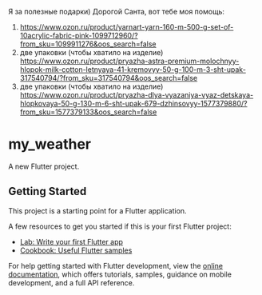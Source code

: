 Я за полезные подарки) Дорогой Санта, вот тебе моя помощь:
1) https://www.ozon.ru/product/yarnart-yarn-160-m-500-g-set-of-10acrylic-fabric-pink-1099712960/?from_sku=1099911276&oos_search=false
2) две упаковки (чтобы хватило на изделие) https://www.ozon.ru/product/pryazha-astra-premium-molochnyy-hlopok-milk-cotton-letnyaya-41-kremovyy-50-g-100-m-3-sht-upak-317540794/?from_sku=317540794&oos_search=false
3) две упаковки (чтобы хватило на изделие) https://www.ozon.ru/product/pryazha-dlya-vyazaniya-vyaz-detskaya-hlopkovaya-50-g-130-m-6-sht-upak-679-dzhinsovyy-1577379880/?from_sku=1577379133&oos_search=false
# my_weather

A new Flutter project.

## Getting Started

This project is a starting point for a Flutter application.

A few resources to get you started if this is your first Flutter project:

- [Lab: Write your first Flutter app](https://docs.flutter.dev/get-started/codelab)
- [Cookbook: Useful Flutter samples](https://docs.flutter.dev/cookbook)

For help getting started with Flutter development, view the
[online documentation](https://docs.flutter.dev/), which offers tutorials,
samples, guidance on mobile development, and a full API reference.
